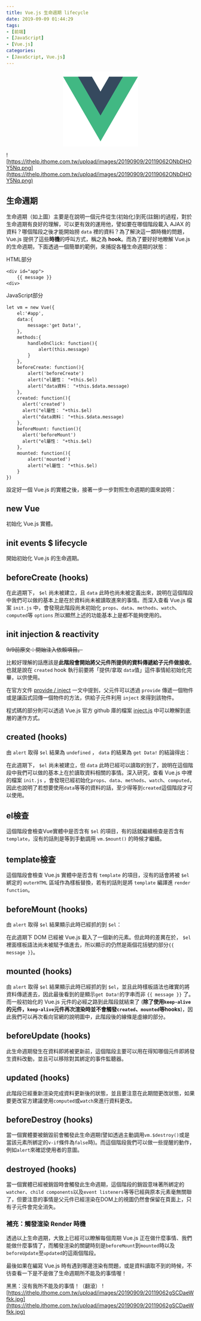 ```yaml
---
title: Vue.js 生命週期 lifecycle
date: 2019-09-09 01:44:29
tags:
- [前端]
- [JavaScript]
- [Vue.js]
categories: 
- [JavaScript, Vue.js]
---
```


<div style="display:flex;justify-content:center;">
  <img style="object-fit:cover;" src='/images/vue-logo.png' width='200px' height='200px' />
</div>

![https://ithelp.ithome.com.tw/upload/images/20190909/20119062ONbDHOY5Nq.png](https://ithelp.ithome.com.tw/upload/images/20190909/20119062ONbDHOY5Nq.png)
## 生命週期

生命週期（如上圖）主要是在說明一個元件從生(初始化)到死(註銷)的過程，對於生命週期有良好的理解，可以更有效的運用他，譬如要在哪個階段載入 AJAX 的資料？哪個階段之後才能開始撈 `data` 裡的資料？為了解決這一類時機的問題，Vue.js 提供了這些**時機**的呼叫方式，稱之為 **hook**。而為了要好好地瞭解 Vue.js 的生命週期，下面透過一個簡單的範例，來捕捉各種生命週期的狀態：

HTML部分
```
<div id="app">
    {{ message }}
<div>
```

JavaScript部分
```
let vm = new Vue({
    el:'#app',
    data:{
        message:'get Data!',
    },
    methods:{
        handleOnClick: function(){
            alert(this.message)
        }
    },
    beforeCreate: function(){
        alert('beforeCreate')
        alert("el屬性： "+this.$el)
        alert("data資料： "+this.$data.message)
    },
    created: function(){
      alert('created')
      alert("el屬性： "+this.$el)
      alert("data資料： "+this.$data.message)
    },
    beforeMount: function(){
      alert('beforeMount')
      alert("el屬性： "+this.$el)
    },
    mounted: function(){
        alert('mounted')
        alert("el屬性： "+this.$el)
    }
})
```

設定好一個 Vue.js 的實體之後，接著一步一步對照生命週期的圖來說明：

## new Vue
初始化 Vue.js 實體。

## init events $ lifecycle
開始初始化 Vue.js 的生命週期。

## beforeCreate (hooks)
在此週期下， `$el` 尚未被建立，且 `data` 此時也尚未被定義出來，說明在這個階段中我們可以做的基本上是在於資料尚未被讀取進來的事情。而深入查看 Vue.js 檔案 `init.js` 中，會發現此階段尚未初始化 `props`、`data`、`methods`、`watch`、`computed`等 `options` 所以顯然上述的功能基本上是都不能夠使用的。

## init injection & reactivity
~~9/9前原文：開始注入依賴項目。~~

比較好理解的話應該是**此階段會開始將父元件所提供的資料傳遞給子元件做接收**。也就是說在 `created` hook 執行前要將「提供/拿取 `data`值」這件事情給初始化完畢，以供使用。

在官方文件 [provide / inject](https://cn.vuejs.org/v2/api/#provide-inject) 一文中提到，父元件可以透過 `provide` 傳遞一個物件或是讓函式回傳一個物件的方法，供給子元件利用 `inject` 來得到該物件。

程式碼的部分則可以透過 Vue.js 官方 github 庫的檔案 [inject.js](https://github.com/vuejs/vue/blob/dev/src/core/instance/inject.js) 中可以瞭解到底層的運作方式。

## created (hooks)
由 `alert` 取得 `$el` 結果為 `undefined` ， `data` 的結果為 `get Data!` 的結論得出：

在此週期下， `$el` 尚未被建立，但 `data` 此時已經可以讀取的到了，說明在這個階段中我們可以做的基本上在於讀取資料相關的事情。深入研究，查看 Vue.js 中裡的檔案 `init.js` ，會發現已經初始化`props`、`data`、`methods`、`watch`、`computed`，因此也說明了若想要使用`data`等等的資料的話，至少得等到`created`這個階段才可以使用。

## el檢查
這個階段會檢查Vue實體中是否含有 `$el` 的項目，有的話就繼續檢查是否含有 `template`，沒有的話則是等到手動調用 `vm.$mount()` 的時候才繼續。

## template檢查
這個階段會檢查 Vue.js 實體中是否含有 `template` 的項目，沒有的話會將被 `$el` 綁定的 `outerHTML` 區域作為樣板替換，若有的話則是將 `template` 編譯進 `render function`。

## beforeMount (hooks)
由 `alert` 取得 `$el` 結果顯示此時已經抓的到 `$el`：

在此週期下 DOM 已經被 Vue.js 載入了一個新的元素。但此時的差異在於， `$el` 裡面樣板語法尚未被賦予值進去，所以顯示的仍然是兩個花括號的部分`{{ message }}`。

## mounted (hooks)
由 `alert` 取得 `$el` 結果顯示此時已經抓的到 `$el`，並且此時樣板語法也確實的將資料傳遞進去，因此最後看到的是顯示`get Data!`的字串而非 `{{ message }}` 了。而一般初始化的 Vue.js 元件的必經之路到此階段就結束了 (**除了使用`keep-alive`的元件，`keep-alive`元件再次渲染時並不會觸發`created`、`mounted`等hooks**)，因此我們可以再次看向官網的說明圖中，此階段後的線條是虛線的部分。

## beforeUpdate (hooks)
此生命週期發生在資料即將被更新前，這個階段主要可以用在得知哪個元件即將發生資料改動，並且可以移除對其綁定的事件監聽器。

## updated (hooks)
此階段已經重新渲染完成資料更新後的狀態，並且要注意在此期間更改狀態，如果要更改官方建議使用`computed`或`watch`來進行資料更改。

## beforeDestroy (hooks)
當一個實體要被銷毀前會觸發此生命週期(譬如透過主動調用`vm.$destroy()`或是當該元素所綁定的`v-if`條件為`false`時)。而這個階段我們可以做一些提醒的動作，例如`alert`來確認使用者的意圖。

## destroyed (hooks)
當一個實體已經被銷毀時會觸發此生命週期，這個階段的銷毀意味著所綁定的`watcher`、`child components`以及`event listeners`等等已經與原本元素毫無關聯了，但要注意的事情是父元件已經渲染在DOM上的視圖仍然會保留在頁面上，只有子元件會完全消失。

### 補充：觸發渲染 Render 時機

透過以上生命週期，大致上已經可以瞭解每個周期 Vue.js 正在做什麼事情、我們能做什麼事情了，而觸發渲染的關鍵時刻是`beforeMount`到`mounted`時以及`beforeUpdate`至`updated`的這兩個階段。

最後如果在編寫 Vue.js 時有遇到哪邊渲染有問題，或是資料讀取不到的時候，不彷查看一下是不是做了生命週期所不能及的事情喔！

黑黑：沒有我所不能及的事情！（翻滾）
![https://ithelp.ithome.com.tw/upload/images/20190909/20119062gSCDaeWfkk.jpg](https://ithelp.ithome.com.tw/upload/images/20190909/20119062gSCDaeWfkk.jpg)
